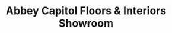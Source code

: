 ---
title: "Abbey Capitol Floors & Interiors Showroom"
url: /olympia/abbey-capitol-floors-und-interiors-showroom/
shop: Haushaltsartikel
---